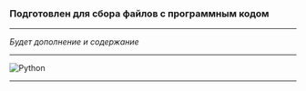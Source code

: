 ### Подготовлен для сбора файлов с программным кодом
___
*Будет дополнение и содержание*
___
![Python](https://img.shields.io/badge/Python-white?style=plastic&logo=Python)
___
